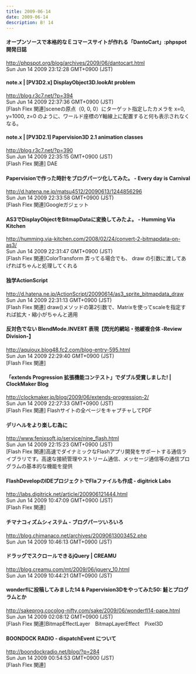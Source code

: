 ```yaml
---
title: 2009-06-14
date: 2009-06-14
description: B! 14
---
```


#### オープンソースで本格的なＥコマースサイトが作れる「DantoCart」:phpspot開発日誌
http://phpspot.org/blog/archives/2009/06/dantocart.html<br>
Sun Jun 14 2009 23:12:28 GMT+0900 (JST)<br>


#### note.x  |    [PV3D2.x] DisplayObject3D.lookAt problem
http://blog.r3c7.net/?p=394<br>
Sun Jun 14 2009 22:37:36 GMT+0900 (JST)<br>
[Flash Flex 関連]sceneの原点（0, 0, 0）にターゲット指定したカメラを x=0, y=1000, z=0 のように、ワールド座標のY軸線上に配置すると何も表示されなくなる。


#### note.x  |    [PV3D2.1] Papervision3D 2.1 animation classes
http://blog.r3c7.net/?p=390<br>
Sun Jun 14 2009 22:35:15 GMT+0900 (JST)<br>
[Flash Flex 関連] DAE


#### Papervisionで作った時計をブログパーツ化してみた。 - Every day is Carnival
http://d.hatena.ne.jp/matsu4512/20090613/1244856296<br>
Sun Jun 14 2009 22:33:58 GMT+0900 (JST)<br>
[Flash Flex 関連]Googleガジェット


#### AS3でDisplayObjectをBitmapDataに変換してみたよ。 - Humming Via Kitchen
http://humming.via-kitchen.com/2008/02/24/convert-2-bitmapdata-on-as3/<br>
Sun Jun 14 2009 22:31:47 GMT+0900 (JST)<br>
[Flash Flex 関連]ColorTransform 弄ってる場合でも、 draw の引数に渡してあげればちゃんと処理してくれる


#### 独学ActionScript
http://d.hatena.ne.jp/ActionScript/20090614/as3_sprite_bitmapdata_draw<br>
Sun Jun 14 2009 22:31:13 GMT+0900 (JST)<br>
[Flash Flex 関連] draw()メソッドの第2引数で、Matrixを使ってscaleを指定すれば拡大・縮小がちゃんと適用


#### 反対色でない BlendMode.INVERT 表現【閃光的網站・弛緩複合体 -Review Division-】
http://aquioux.blog48.fc2.com/blog-entry-595.html<br>
Sun Jun 14 2009 22:29:40 GMT+0900 (JST)<br>
[Flash Flex 関連]


####   「extends Progression 拡張機能コンテスト」でダブル受賞しました! | ClockMaker Blog
http://clockmaker.jp/blog/2009/06/extends-progression-2/<br>
Sun Jun 14 2009 22:27:33 GMT+0900 (JST)<br>
[Flash Flex 関連] Flashサイトの全ページをキャプチャしてPDF


#### デリヘルをより楽しむ為に
http://www.fenixsoft.jp/service/nine_flash.html<br>
Sun Jun 14 2009 22:15:23 GMT+0900 (JST)<br>
[Flash Flex 関連]高速でダイナミックなFlashアプリ開発をサポートする通信ライブラリです。高速な接続管理やストリーム通信、メッセージ通信等の通信プログラムの基本的な機能を提供


#### FlashDevelopのIDEプロジェクトでFlaファイルも作成 - digitrick Labs
http://labs.digitrick.net/article/200906121444.html<br>
Sun Jun 14 2009 10:47:09 GMT+0900 (JST)<br>
[Flash Flex 関連]


#### チマナコィズムシィステム - ブログパーツいろいろ
http://blog.chimanaco.net/archives/20090613003452.php<br>
Sun Jun 14 2009 10:46:13 GMT+0900 (JST)<br>


#### ドラッグでスクロールできるjQuery | CREAMU
http://blog.creamu.com/mt/2009/06/jquery_10.html<br>
Sun Jun 14 2009 10:44:21 GMT+0900 (JST)<br>


#### wonderflに投稿してみました14 & Papervision3Dをやってみた50: 鮭とプログラムとか
http://sakeprog.cocolog-nifty.com/sake/2009/06/wonderfl14-pape.html<br>
Sun Jun 14 2009 02:08:12 GMT+0900 (JST)<br>
[Flash Flex 関連]BitmapEffectLayer　BitmapLayerEffect　Pixel3D


#### BOONDOCK RADIO - dispatchEvent について
http://boondockradio.net/blog/?p=284<br>
Sun Jun 14 2009 00:54:53 GMT+0900 (JST)<br>
[Flash Flex 関連]


